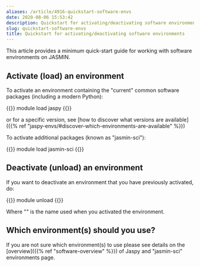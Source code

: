 ```yaml
---
aliases: /article/4916-quickstart-software-envs
date: 2020-08-06 15:53:42
description: Quickstart for activating/deactivating software environments
slug: quickstart-software-envs
title: Quickstart for activating/deactivating software environments
---
```


This article provides a minimum quick-start guide for working with software environments on JASMIN.

## Activate (load) an environment

To activate an environment containing the "current" common software packages
(including a modern Python):

{{<command user="user" host="sci1">}}
module load jaspy
{{</command>}}

or for a specific version, see [how to discover what versions are available]({{% ref "jaspy-envs/#discover-which-environments-are-available" %}})

To activate additional packages (known as "jasmin-sci"):

{{<command user="user" host="sci1">}}
module load jasmin-sci
{{</command>}}

## Deactivate (unload) an environment

If you want to deactivate an environment that you have previously activated,
do:

{{<command user="user" host="sci1">}}
module unload <env-id>
{{</command>}}

Where "<env-id>" is the name used when you activated the environment.

## Which environment(s) should you use?

If you are not sure which environment(s) to use please see details on the
[overview]({{% ref "software-overview" %}}) of Jaspy and "jasmin-sci"
environments page.
